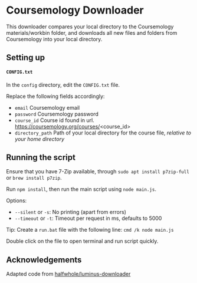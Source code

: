 # Coursemology Downloader

This downloader compares your local directory to the Coursemology materials/workbin folder, 
and downloads all new files and folders from Coursemology into your local directory.

## Setting up

#### `CONFIG.txt`

In the `config` directory, edit the `CONFIG.txt` file.

Replace the following fields accordingly:
* `email` Coursemology email
* `password` Coursemology password
* `course_id` Course id found in url. https://coursemology.org/courses/<course_id>
* `directory_path` Path of your local directory for the course file, *relative to your home directory*

## Running the script

Ensure that you have 7-Zip available, through `sudo apt install p7zip-full` or `brew install p7zip`.

Run `npm install`, then run the main script using `node main.js`. 

Options:
- `--silent` or `-s`: No printing (apart from errors)
- `--timeout` or `-t`: Timeout per request in ms, defaults to 5000

Tip:
Create a `run.bat` file with the following line: `cmd /k node main.js`

Double click on the file to open terminal and run script quickly.


## Acknowledgements
Adapted code from [halfwhole/luminus-downloader](https://github.com/halfwhole/luminus-downloader)

